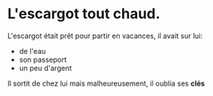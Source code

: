 # L'escargot tout chaud.

L'escargot était prêt pour partir en vacances, il avait sur lui:

- de l'eau
- son passeport
- un peu d'argent

Il sortit de chez lui mais malheureusement, il oublia ses __clés__
